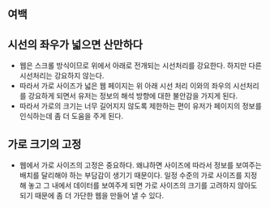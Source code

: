 ## 여백

## 시선의 좌우가 넓으면 산만하다
- 웹은 스크롤 방식이므로 위에서 아래로 전개되는 시선처리를 강요한다. 하지만 다른 시선처리는 강요하지 않는다.
- 따라서 가로 사이즈가 넓은 웹 페이지는 위 아래 시선 처리 이와의 좌우의 시선처리를 강요하게 되면서 유저는 정보의 해석 방향에 대한 불안감을 가지게 된다.
- 따라서 가로의 크기는 너무 길어지지 않도록 제한하는 편이 유저가 페이지의 정보를 인식하는데 좀 더 도움을 주게 된다.

## 가로 크기의 고정
- 웹에서 가로 사이즈의 고정은 중요하다. 왜냐하면 사이즈에 따라서 정보를 보여주는 배치를 달리해야 하는 부담감이 생기기 때문이다. 일정 수준의 가로 사이즈를 지정해 놓고 그 내에서 데이터를 보여주게 되면 가로 사이즈의 크기를 고려하지 않아도 되기 때문에 좀 더 가단한 웹을 만들어 낼 수 있다.

